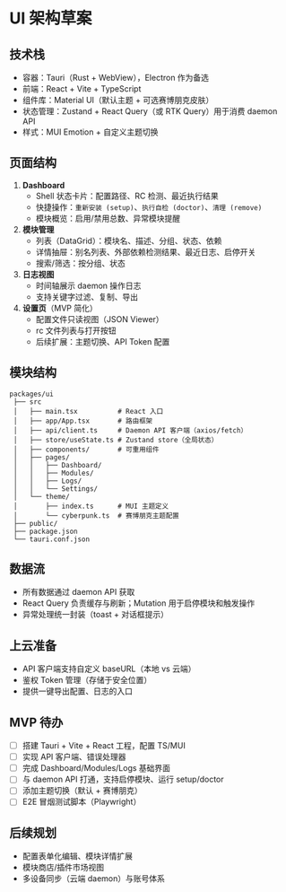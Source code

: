 # UI 架构草案

## 技术栈
- 容器：Tauri（Rust + WebView），Electron 作为备选
- 前端：React + Vite + TypeScript
- 组件库：Material UI（默认主题 + 可选赛博朋克皮肤）
- 状态管理：Zustand + React Query（或 RTK Query）用于消费 daemon API
- 样式：MUI Emotion + 自定义主题切换

## 页面结构
1. **Dashboard**
   - Shell 状态卡片：配置路径、RC 检测、最近执行结果
   - 快捷操作：`重新安装 (setup)`、`执行自检 (doctor)`、`清理 (remove)`
   - 模块概览：启用/禁用总数、异常模块提醒
2. **模块管理**
   - 列表（DataGrid）：模块名、描述、分组、状态、依赖
   - 详情抽屉：别名列表、外部依赖检测结果、最近日志、启停开关
   - 搜索/筛选：按分组、状态
3. **日志视图**
   - 时间轴展示 daemon 操作日志
   - 支持关键字过滤、复制、导出
4. **设置页**（MVP 简化）
   - 配置文件只读视图（JSON Viewer）
   - rc 文件列表与打开按钮
   - 后续扩展：主题切换、API Token 配置

## 模块结构
```
packages/ui
 ├── src
 │   ├── main.tsx          # React 入口
 │   ├── app/App.tsx       # 路由框架
 │   ├── api/client.ts     # Daemon API 客户端（axios/fetch）
 │   ├── store/useState.ts # Zustand store（全局状态）
 │   ├── components/       # 可重用组件
 │   ├── pages/
 │   │   ├── Dashboard/
 │   │   ├── Modules/
 │   │   ├── Logs/
 │   │   └── Settings/
 │   └── theme/
 │       ├── index.ts      # MUI 主题定义
 │       └── cyberpunk.ts  # 赛博朋克主题配置
 ├── public/
 ├── package.json
 └── tauri.conf.json
```

## 数据流
- 所有数据通过 daemon API 获取
- React Query 负责缓存与刷新；Mutation 用于启停模块和触发操作
- 异常处理统一封装（toast + 对话框提示）

## 上云准备
- API 客户端支持自定义 baseURL（本地 vs 云端）
- 鉴权 Token 管理（存储于安全位置）
- 提供一键导出配置、日志的入口

## MVP 待办
- [ ] 搭建 Tauri + Vite + React 工程，配置 TS/MUI
- [ ] 实现 API 客户端、错误处理器
- [ ] 完成 Dashboard/Modules/Logs 基础界面
- [ ] 与 daemon API 打通，支持启停模块、运行 setup/doctor
- [ ] 添加主题切换（默认 + 赛博朋克）
- [ ] E2E 冒烟测试脚本（Playwright）

## 后续规划
- 配置表单化编辑、模块详情扩展
- 模块商店/插件市场视图
- 多设备同步（云端 daemon）与账号体系
